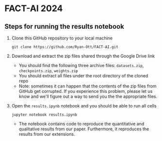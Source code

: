 # FACT-AI 2024

## Steps for running the results notebook

1. Clone this GitHub repository to your local machine
   ```
   git clone https://github.com/Ryan-Ott/FACT-AI.git
   ```

3. Download and extract the zip files shared through the Google Drive link

   - You should find the following three archive files: `datasets.zip`, `checkpoints.zip`, `weights.zip`
   - You should extract all files under the root directory of the cloned repo
   - Note: sometimes it can happen that the contents of the zip files from GitHub get corrupted. If you experience this problem, please let us know and we'll figure out a way to send you the the appropriate files.

5. Open the `results.ipynb` notebook and you should be able to run all cells

   ```
   jupyter notebook results.ipynb
   ```
   - The notebook contains code to reproduce the quantitative and qualitative results from our paper. Furthermore, it reproduces the results from our extensions.
